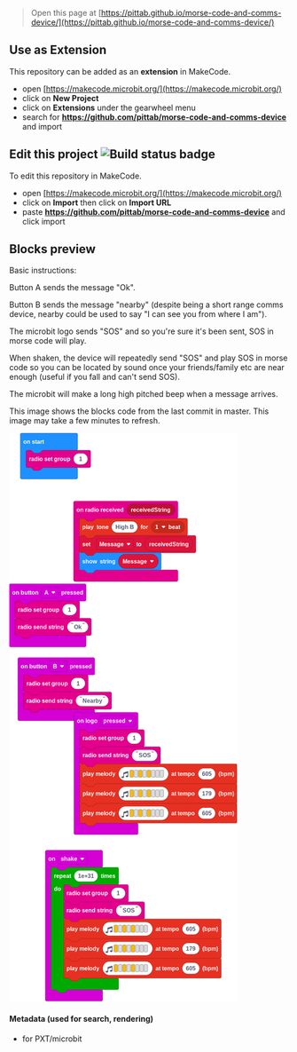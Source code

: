 
> Open this page at [https://pittab.github.io/morse-code-and-comms-device/](https://pittab.github.io/morse-code-and-comms-device/)

## Use as Extension

This repository can be added as an **extension** in MakeCode.

* open [https://makecode.microbit.org/](https://makecode.microbit.org/)
* click on **New Project**
* click on **Extensions** under the gearwheel menu
* search for **https://github.com/pittab/morse-code-and-comms-device** and import

## Edit this project ![Build status badge](https://github.com/pittab/morse-code-and-comms-device/workflows/MakeCode/badge.svg)

To edit this repository in MakeCode.

* open [https://makecode.microbit.org/](https://makecode.microbit.org/)
* click on **Import** then click on **Import URL**
* paste **https://github.com/pittab/morse-code-and-comms-device** and click import

## Blocks preview

Basic instructions:

Button A sends the message "Ok".

Button B sends the message "nearby" (despite being a short range comms device, nearby could be used to say "I can see you from where I am").

The microbit logo sends "SOS" and so you're sure it's been sent, SOS in morse code will play.

When shaken, the device will repeatedly send "SOS" and play SOS in morse code so you can be located by sound once your friends/family etc are near enough (useful if you fall and can't send SOS).

The microbit will make a long high pitched beep when a message arrives.

This image shows the blocks code from the last commit in master.
This image may take a few minutes to refresh.

![A rendered view of the blocks](https://github.com/pittab/morse-code-and-comms-device/raw/master/.github/makecode/blocks.png)

#### Metadata (used for search, rendering)

* for PXT/microbit
<script src="https://makecode.com/gh-pages-embed.js"></script><script>makeCodeRender("{{ site.makecode.home_url }}", "{{ site.github.owner_name }}/{{ site.github.repository_name }}");</script>
